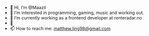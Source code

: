 - 👋 Hi, I’m @Maazil
- 👀 I’m interested in programming, gaming, music and working out.
- 🌱 I’m currently working as a frontend developer at renteradar.no
- 💞️ 
- 📫 How to reach me: matthew.ling98@gmail.com

<!---
Maazil/Maazil is a ✨ special ✨ repository because its `README.md` (this file) appears on your GitHub profile.
You can click the Preview link to take a look at your changes.
--->
